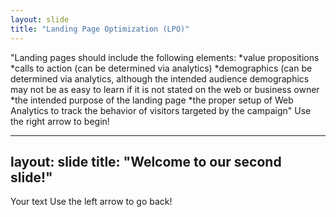 ```yaml
---
layout: slide
title: "Landing Page Optimization (LPO)"
---
```

"Landing pages should include the following elements:
*value propositions
*calls to action (can be determined via analytics)
*demographics (can be determined via analytics, although the intended
audience demographics may not be as easy to learn if it is not stated on
the web or business owner
*the intended purpose of the landing page
*the proper setup of Web Analytics to track the behavior of visitors
targeted by the campaign"
Use the right arrow to begin!

---
layout: slide
title: "Welcome to our second slide!"
---
Your text
Use the left arrow to go back!
